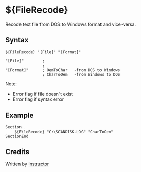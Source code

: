 # ${FileRecode}

Recode text file from DOS to Windows format and vice-versa.

## Syntax

    ${FileRecode} "[File]" "[Format]"

    "[File]"        ;
                    ;
    "[Format]"      ; OemToChar   -from DOS to Windows
                    ; CharToOem   -from Windows to DOS

Note:

- Error flag if file doesn't exist 
- Error flag if syntax error

## Example

    Section
        ${FileRecode} "C:\SCANDISK.LOG" "CharToOem"
    SectionEnd

## Credits

Written by [Instructor][1]

[1]: http://nsis.sourceforge.net/User:Instructor